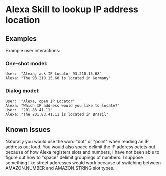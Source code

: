 # Alexa Skill to lookup IP address location #



## Examples
Example user interactions:

### One-shot model:
    User:  "Alexa, ask IP Locator 93.210.15.68"
    Alexa: "The 93.210.15.68 is located in Germany"

### Dialog model:
    User:  "Alexa, open IP Locator"
    Alexa: "Which IP address would you like to locate?"
    User:  "201.83.41.11"
    Alexa: "The 201.83.41.11 is located in Brazil"


## Known Issues ##
Naturally you would use the word "dot" or "point" when reading an IP address
out loud. You would also space delimit the IP address octets but because of how
Alexa registers slots and numbers, I have not been able to figure out how to
"space" delimit groupings of numbers. I suppose something like street addresses
would work because of switching between AMAZON.NUMBER and AMAZON.STRING slot
types. 
